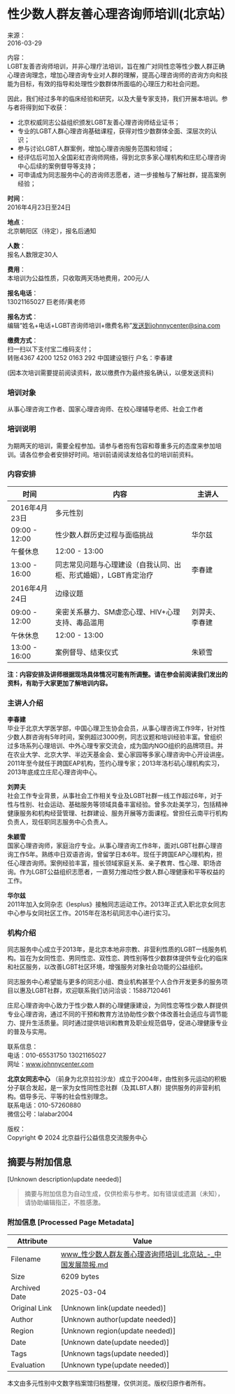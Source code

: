 # 性少数人群友善心理咨询师培训(北京站）

来源：  
2016-03-29  

内容：  
LGBT友善咨询师培训，并非心理疗法培训，旨在推广对同性恋等性少数人群正确心理咨询理念，增加心理咨询专业对人群的理解，提高心理咨询师的咨询方向和技能为目标，有效的指导和处理性少数群体所面临的心理压力和社会问题。

因此，我们经过多年的临床经验和研究，以及大量专家支持，我们开展本培训。参与者将得到如下收获：

- 北京权威同志公益组织颁发LGBT友善心理咨询师结业证书；
- 专业的LGBT人群心理咨询基础课程，获得对性少数群体全面、深层次的认识；
- 参与讨论LGBT人群案例，增加心理咨询服务范围和领域；
- 经评估后可加入全国彩虹咨询师网络，得到北京多家心理机构和庄尼心理咨询中心后续的案例督导等支持；
- 可申请成为同志服务中心的咨询师志愿者，进一步接触与了解社群，提高案例经验；

**时间**：  
2016年4月23日至24日  

**地点**：  
北京朝阳区（待定），报名后通知  

**人数**：  
报名人数限定30人  

**费用**：  
本培训为公益性质，只收取两天场地费用，200元/人  

**报名电话**：  
13021165027 巨老师/黄老师  

**报名方式**：  
编辑“姓名+电话+LGBT咨询师培训+缴费名称”发送到johnnycenter@sina.com  

**缴费方式**：  
扫一扫以下支付宝二维码支付；  
转账4367 4200 1252 0163 292 中国建设银行 户名：李春建  

(因本次培训需要提前阅读资料，故以缴费作为最终报名确认，以便发送资料)

### 培训对象  
从事心理咨询工作者、国家心理咨询师、在校心理辅导老师、社会工作者  

### 培训说明  
为期两天的培训，需要全程参加。请参与者抱有包容和尊重多元的态度来参加培训。请各位参会者安排好时间。培训前请阅读发给各位的培训前资料。

### 内容安排

| 时间                  | 内容                             | 主讲人         |
|---------------------|--------------------------------|---------------|
| 2016年4月23日        | 多元性别                         |               |
| 09:00 - 12:00      | 性少数人群历史过程与面临挑战               | 华尔兹         |
| 午餐休息              | 12:00 - 13:00                  |               |
| 13:00 - 16:00      | 同志常见问题与心理建设（自我认同、出柜、形式婚姻），LGBT肯定治疗 | 李春建         |
| 2016年4月24日        | 边缘议题                         |               |
| 09:00 - 12:00      | 亲密关系暴力、SM虐恋心理、HIV+心理支持、毒品滥用 | 刘羿夫、李春建 |
| 午休休息              | 12:00 - 13:00                  |               |
| 13:00 - 16:00      | 案例督导、结束仪式               | 朱颖雪         |

**注：内容安排及讲师根据现场具体情况可能有所调整。请在参会前阅读我们发出的资料，有助于大家更加了解培训内容。**

### 主讲人介绍

**李春建**  
毕业于北京大学医学部，中国心理卫生协会会员，从事心理咨询工作9年，针对性少数人群咨询有5年时间，案例超过3000例，同志议题和培训经验丰富。曾组织过多场系列心理培训、中外心理专家交流会，成为国内NGO组织的品牌项目。并在农业大学、北京大学、半边天基金会、爱心家园等多家心理咨询中心开设讲座。2011年至今就任于跨国EAP机构，签约心理专家；2013年洛杉矶心理机构实习，2013年底成立庄尼心理咨询中心。

**刘羿夫**  
社会工作专业背景，从事社会工作相关专业及LGBT社群一线工作超过6年，对于性与性别、社会运动、基础服务等领域具备丰富经验。曾多次赴美学习，包括精神健康服务和机构经营管理、社群建设、服务开展等方面课程。曾担任云南平行机构负责人，现任职同志服务中心负责人。

**朱颖雪**  
国家心理咨询师，家庭治疗专业。从事心理咨询工作8年，面对LGBT社群心理咨询工作5年。熟练中日双语咨询，曾留学日本6年。现任于跨国EAP心理机构，担任心理咨询师。案例经验丰富，擅长领域家庭关系、亲子教育、性心理、职场咨询。作为LGBT公益组织志愿者，一直努力推动性少数人群心理健康和平等权益的工作。

**华尔兹**  
2011年加入女同杂志《lesplus》接触同志运动工作。2013年正式入职北京女同志中心参与女同社区工作。2015年在洛杉矶同志中心进行实习。

### 机构介绍

同志服务中心成立于2013年，是北京本地非宗教、非营利性质的LGBT一线服务机构。旨在为女同性恋、男同性恋、双性恋、跨性别等性少数群体提供专业化的临床和社区服务，以改善LGBT社区环境，增强服务对象社会功能的公益组织。

同志服务中心希望能与更多的同志小组、商业机构甚至个人合作开发更多的服务项目以惠及LGBT社群，欢迎联系我们访问洽谈：15887120461

庄尼心理咨询中心致力于性少数人群的心理健康建设，为同性恋等性少数人群提供专业心理咨询，通过不同的干预和教育方法协助性少数个体改善社会适应与调节能力、提升生活质量。同时通过提供培训和教育及职业规范倡导，促进心理健康专业的普及与实用。

联系信息：  
电话：010-65531750 13021165027  
网址：www.johnnycenter.com  

**北京女同志中心** （前身为北京拉拉沙龙）成立于2004年，由性别多元运动的积极分子联合发起，是一家为女性同性恋社群（及其LBT人群）提供服务的非营利机构。倡导多元、平等的社会性别理念。  
联系电话：010-57260880  
微信公号：lalabar2004  

版权：  
Copyright © 2024 北京益行公益信息交流服务中心
<!-- tcd_original_link https://www.chinadevelopmentbrief.org.cn/abutment/detail/6816.html -->


## 摘要与附加信息

<!-- tcd_abstract -->
[Unknown description(update needed)]
<!-- tcd_abstract_end -->

> 摘要与附加信息为自动生成，仅供检索与参考。如有错误或遗漏（未知），请协助编辑指正，不胜感激。

### 附加信息 [Processed Page Metadata]

| Attribute       | Value                                  |
|-----------------|----------------------------------------|
| Filename        | www_性少数人群友善心理咨询师培训_北京站_-_中国发展简报.md                             |
| Size            | 6209 bytes                           |
| Archived Date   | 2025-03-04                             |
| Original Link   | [Unknown link(update needed)]                       |
| Author          | [Unknown author(update needed)]                               |
| Region          | [Unknown region(update needed)]                               |
| Date            | [Unknown date(update needed)]                                 |
| Tags            | [Unknown tags(update needed)]                                 |
| Evaluation            | [Unknown type(update needed)]                                 |
<!-- tcd_table_end -->

本文由多元性别中文数字档案馆归档整理，仅供浏览。版权归原作者所有。
